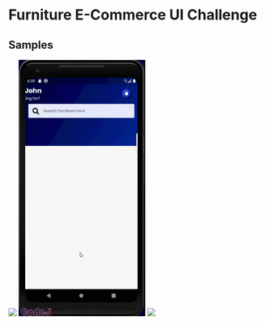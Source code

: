 # Furniture E-Commerce UI Challenge

## Samples

<img src="examples/UI-1.gif" width="250"/> <img src="examples/UI-2.gif" width="250"/> <img src="examples/UI-3.gif" width="250"/> 
